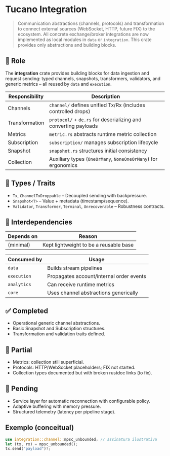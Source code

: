 # Tucano Integration

> Communication abstractions (channels, protocols) and transformation to connect external sources (WebSocket, HTTP, future FIX) to the ecosystem. All concrete exchange/broker integrations are now implemented as local modules in `data` or `integration`. This crate provides only abstractions and building blocks.

## 🎯 Role
The **integration** crate provides building blocks for data ingestion and request sending: typed channels, snapshots, transformers, validators, and generic metrics – all reused by `data` and `execution`.

| Responsibility | Description                                                                 |
|----------------|-----------------------------------------------------------------------------|
| Channels       | `channel/` defines unified Tx/Rx (includes controlled drops)                |
| Transformation | `protocol/` + `de.rs` for deserializing and converting payloads             |
| Metrics        | `metric.rs` abstracts runtime metric collection                             |
| Subscription   | `subscription/` manages subscription lifecycle                              |
| Snapshot       | `snapshot.rs` structures initial consistency                                |
| Collection     | Auxiliary types (`OneOrMany`, `NoneOneOrMany`) for ergonomics              |

## 🔑 Types / Traits
- `Tx`, `ChannelTxDroppable` – Decoupled sending with backpressure.
- `Snapshot<T>` – Value + metadata (timestamp/sequence).
- `Validator`, `Transformer`, `Terminal`, `Unrecoverable` – Robustness contracts.

## 🔗 Interdependencies
| Depends on | Reason                                  |
|------------|-----------------------------------------|
| (minimal)  | Kept lightweight to be a reusable base  |

| Consumed by | Usage                                  |
|-------------|----------------------------------------|
| `data`      | Builds stream pipelines                |
| `execution` | Propagates account/internal order events|
| `analytics` | Can receive runtime metrics            |
| `core`      | Uses channel abstractions generically  |

## ✅ Completed
- Operational generic channel abstractions.
- Basic Snapshot and Subscription structures.
- Transformation and validation traits defined.

## 🧪 Partial
- Metrics: collection still superficial.
- Protocols: HTTP/WebSocket placeholders; FIX not started.
- Collection types documented but with broken rustdoc links (to fix).


## 🚧 Pending
- Service layer for automatic reconnection with configurable policy.
- Adaptive buffering with memory pressure.
- Structured telemetry (latency per pipeline stage).




## Exemplo (conceitual)
```rust
use integration::channel::mpsc_unbounded; // assinatura ilustrativa
let (tx, rx) = mpsc_unbounded();
tx.send("payload")?;
```
